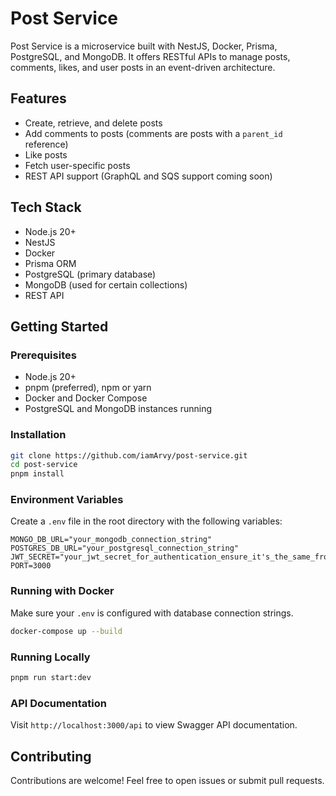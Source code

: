 # Post Service

Post Service is a microservice built with NestJS, Docker, Prisma, PostgreSQL, and MongoDB. It offers RESTful APIs to manage posts, comments, likes, and user posts in an event-driven architecture.

## Features

- Create, retrieve, and delete posts
- Add comments to posts (comments are posts with a `parent_id` reference)
- Like posts
- Fetch user-specific posts
- REST API support (GraphQL and SQS support coming soon)

## Tech Stack

- Node.js 20+
- NestJS
- Docker
- Prisma ORM
- PostgreSQL (primary database)
- MongoDB (used for certain collections)
- REST API

## Getting Started

### Prerequisites

- Node.js 20+
- pnpm (preferred), npm or yarn
- Docker and Docker Compose
- PostgreSQL and MongoDB instances running

### Installation

```bash
git clone https://github.com/iamArvy/post-service.git
cd post-service
pnpm install
```
### Environment Variables

Create a `.env` file in the root directory with the following variables:

```
MONGO_DB_URL="your_mongodb_connection_string"
POSTGRES_DB_URL="your_postgresql_connection_string"
JWT_SECRET="your_jwt_secret_for_authentication_ensure_it's_the_same_from_auth_service"
PORT=3000
```
### Running with Docker

Make sure your `.env` is configured with database connection strings.

```bash
docker-compose up --build
```

### Running Locally

```bash
pnpm run start:dev
```

### API Documentation

Visit `http://localhost:3000/api` to view Swagger API documentation.

## Contributing

Contributions are welcome! Feel free to open issues or submit pull requests.